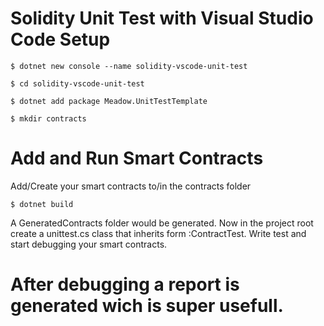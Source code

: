 # Solidity Unit Test with Visual Studio Code Setup
`$ dotnet new console --name solidity-vscode-unit-test`

`$ cd solidity-vscode-unit-test`

`$ dotnet add package Meadow.UnitTestTemplate`

`$ mkdir contracts`

# Add and Run Smart Contracts
Add/Create your smart contracts to/in the contracts folder

`$ dotnet build`

A GeneratedContracts folder would be generated. Now in the project root create a unittest.cs class that inherits form :ContractTest. Write test and start debugging your smart contracts. 

# After debugging a report is generated wich is super usefull. 
